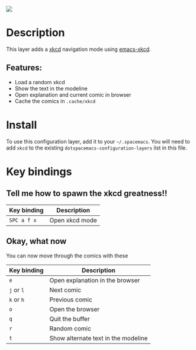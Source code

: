 ![](img/xkcd.png)

# Description

This layer adds a [xkcd](http://xkcd.com/) navigation mode using
[emacs-xkcd](https://github.com/vibhavp/emacs-xkcd).

## Features:

-   Load a random xkcd
-   Show the text in the modeline
-   Open explanation and current comic in browser
-   Cache the comics in `.cache/xkcd`

# Install

To use this configuration layer, add it to your `~/.spacemacs`. You will
need to add `xkcd` to the existing `dotspacemacs-configuration-layers`
list in this file.

# Key bindings

## Tell me how to spawn the xkcd greatness!!

| Key binding | Description    |
|-------------|----------------|
| `SPC a f x` | Open xkcd mode |

## Okay, what now

You can now move through the comics with these

| Key binding | Description                         |
|-------------|-------------------------------------|
| `e`         | Open explanation in the browser     |
| `j` or `l`  | Next comic                          |
| `k` or `h`  | Previous comic                      |
| `o`         | Open the browser                    |
| `q`         | Quit the buffer                     |
| `r`         | Random comic                        |
| `t`         | Show alternate text in the modeline |
